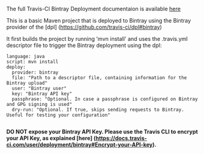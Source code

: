 The full Travis-CI Bintray Deployment documentaion is available [here](https://docs.travis-ci.com/user/deployment/bintray#Encrypt-your-API-key)

This is a basic Maven project that is deployed to Bintray using the Bintray provider of the [dpl] (https://github.com/travis-ci/dpl#bintray)

It first builds the project by running 'mvn install' and uses the .travis.yml descriptor file to trigger the Bintray deployment using the dpl:

```
language: java
script: mvn install
deploy:
  provider: bintray
  file: "Path to a descriptor file, containing information for the Bintray upload"
  user: "Bintray user"
  key: "Bintray API key"
  passphrase: "Optional. In case a passphrase is configured on Bintray and GPG signing is used"
  dry-run: "Optional. If true, skips sending requests to Bintray. Useful for testing your configuration"
  
```

**DO NOT expose your Bintray API Key. Please use the Travis CLI to encrypt your API Key, as explained [here] (https://docs.travis-ci.com/user/deployment/bintray#Encrypt-your-API-key).**
  
